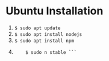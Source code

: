 # Ubuntu Installation 
1. ``` $ sudo apt update ```
2. ``` $ sudo apt install nodejs ```
3. ``` $ sudo apt install npm ```
4. ``` $ sudo npm install -g n
       $ sudo n stable ```
